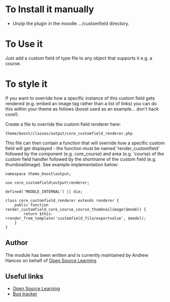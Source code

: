 # To Install it manually #
- Unzip the plugin in the moodle .../customfield directory.

# To Use it #
Just add a custom field of type file to any object that supports it e.g. a course.

# To style it #
If you want to override how a specific instance of this custom field gets rendered (e.g. embed an image tag rather than a list of links) you can do this within your theme as follows (boost used as an example... don't hack core!).

Create a file to override the custom field renderer here:
```
theme/boost/classes/output/core_customfield_renderer.php
```

This file can then contain a function that will override how a specific custom field will get displayed - the function must be named 'render_customfield' followed by the component (e.g. core_course) and area (e.g. 'course) of the custom field handler followed by the shortname of the custom field (e.g. thumbnailimage). See example implementation below: 

```
namespace theme_boost\output;

use core_customfield\output\renderer;

defined('MOODLE_INTERNAL') || die;

class core_customfield_renderer extends renderer {
    public function render_customfield_core_course_course_thumbnailimage($model) {
        return $this->render_from_template('customfield_file/exportvalue', $model);
    }
}
```

Author
------

The module has been written and is currently maintained by Andrew Hancox on behalf of [Open Source Learning](https://opensourcelearning.co.uk).

Useful links
------------

* [Open Source Learning](https://opensourcelearning.co.uk)
* [Bug tracker](https://github.com/andrewhancox/moodle-customfield_file/issues)
